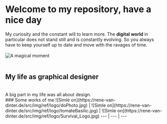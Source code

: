 # Welcome to my repository, have a nice day
My curiosity and the constant will to learn more. 
The **digital world** in particular does not stand still and is constantly evolving. 
So you always have to keep yourself up to date and move with the ravages of time.
<br>
<br>
![A magical moment](https://unsplash.com/photos/pHOyPWql--w/download?ixid=MnwxMjA3fDB8MXxhbGx8fHx8fHx8fHwxNjc3NTA3NzA0&force=true&w=640)
<br>
<br>
## My life as graphical designer
<br>
A big part in my life was all about design.
<br>
### Some works of me
![Simle on](https://rene-van-dinter.de/src/img/ref/logo/doPhoto.jpg) | ![Simle on](https://rene-van-dinter.de/src/img/ref/logo/tomateBasilic.jpg) | ![Simle on](https://rene-van-dinter.de/src/img/ref/logo/Survival_Logo.jpg)
--- | --- | ---
